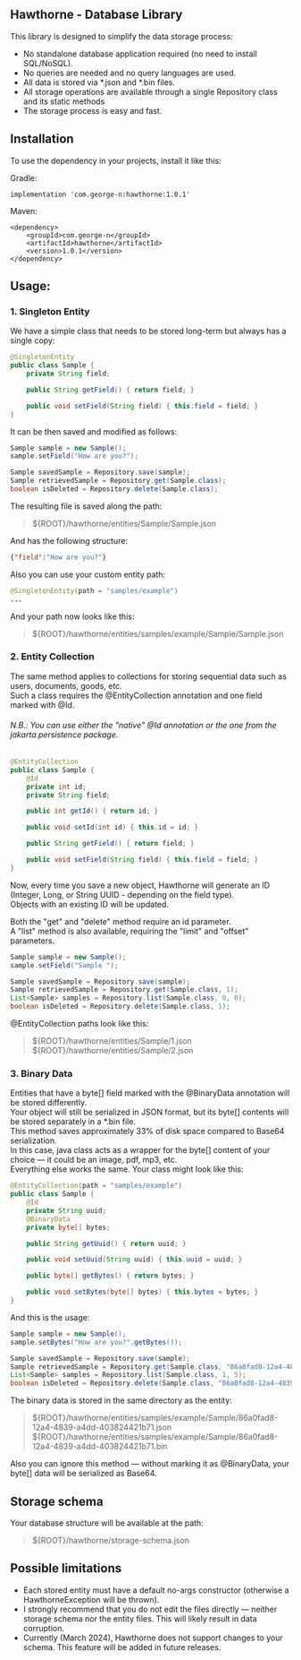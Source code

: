 ## Hawthorne - Database Library

This library is designed to simplify the data storage process:
- No standalone database application required (no need to install SQL/NoSQL).
- No queries are needed and no query languages are used.
- All data is stored via *.json and *.bin files.
- All storage operations are available through a single Repository class and its static methods  
- The storage process is easy and fast.

## Installation  

To use the dependency in your projects, install it like this:

Gradle:
```
implementation 'com.george-n:hawthorne:1.0.1'
```

Maven:
```
<dependency>
    <groupId>com.george-n</groupId>
    <artifactId>hawthorne</artifactId>
    <version>1.0.1</version>
</dependency>
```

## Usage:
### 1. Singleton Entity  

We have a simple class that needs to be stored long-term but always has a single copy:
```java
@SingletonEntity
public class Sample {
    private String field;

    public String getField() { return field; }

    public void setField(String field) { this.field = field; }
}
```

It can be then saved and modified as follows:

```java  
Sample sample = new Sample();
sample.setField("How are you?");

Sample savedSample = Repository.save(sample);
Sample retrievedSample = Repository.get(Sample.class);
boolean isDeleted = Repository.delete(Sample.class);
```

The resulting file is saved along the path:  
> ${ROOT}/hawthorne/entities/Sample/Sample.json  

And has the following structure:

```json  
{"field":"How are you?"}
```

Also you can use your custom entity path:  

```java  
@SingletonEntity(path = "samples/example")
...
```

And your path now looks like this:  
> ${ROOT}/hawthorne/entities/samples/example/Sample/Sample.json

### 2. Entity Collection  
The same method applies to collections for storing sequential data such as users, documents, goods, etc.  
Such a class requires the @EntityCollection annotation and one field marked with @Id.  
<h6>N.B.: You can use either the "native" @Id annotation or the one from the jakarta.persistence package.</h6>  

```java  
@EntityCollection
public class Sample {
    @Id
    private int id;
    private String field;

    public int getId() { return id; }

    public void setId(int id) { this.id = id; }

    public String getField() { return field; }

    public void setField(String field) { this.field = field; }
}
```

Now, every time you save a new object, Hawthorne will generate an ID (Integer, Long, or String UUID - depending on the field type).  
Objects with an existing ID will be updated.  

Both the "get" and "delete" method require an id parameter.  
A "list" method is also available, requiring the "limit" and "offset" parameters.

```java  
Sample sample = new Sample();
sample.setField("Sample ");

Sample savedSample = Repository.save(sample);
Sample retrievedSample = Repository.get(Sample.class, 1);
List<Sample> samples = Repository.list(Sample.class, 0, 0);
boolean isDeleted = Repository.delete(Sample.class, 1);
```

@EntityCollection paths look like this: 
> ${ROOT}/hawthorne/entities/Sample/1.json  
> ${ROOT}/hawthorne/entities/Sample/2.json  

### 3. Binary Data  

Entities that have a byte[] field marked with the @BinaryData annotation will be stored differently.  
Your object will still be serialized in JSON format, but its byte[] contents will be stored separately in a *.bin file.  
This method saves approximately 33% of disk space compared to Base64 serialization.  
In this case, java class acts as a wrapper for the byte[] content of your choice — it could be an image, pdf, mp3, etc.  
Everything else works the same. Your class might look like this:  

```java  
@EntityCollection(path = "samples/example")
public class Sample {
    @Id
    private String uuid;
    @BinaryData
    private byte[] bytes;

    public String getUuid() { return uuid; }

    public void setUuid(String uuid) { this.uuid = uuid; }

    public byte[] getBytes() { return bytes; }

    public void setBytes(byte[] bytes) { this.bytes = bytes; }
}
```

And this is the usage:  

```java
Sample sample = new Sample();
sample.setBytes("How are you?".getBytes());

Sample savedSample = Repository.save(sample);
Sample retrievedSample = Repository.get(Sample.class, "86a0fad8-12a4-4839-a4dd-403824421b71");
List<Sample> samples = Repository.list(Sample.class, 1, 5);
boolean isDeleted = Repository.delete(Sample.class, "86a0fad8-12a4-4839-a4dd-403824421b71");
```

The binary data is stored in the same directory as the entity:  
> ${ROOT}/hawthorne/entities/samples/example/Sample/86a0fad8-12a4-4839-a4dd-403824421b71.json  
> ${ROOT}/hawthorne/entities/samples/example/Sample/86a0fad8-12a4-4839-a4dd-403824421b71.bin  

Also you can ignore this method — without marking it as @BinaryData, your byte[] data will be serialized as Base64.  

## Storage schema  
Your database structure will be available at the path:  
> ${ROOT}/hawthorne/storage-schema.json

## Possible limitations

- Each stored entity must have a default no-args constructor (otherwise a HawthorneException will be thrown).  
- I strongly recommend that you do not edit the files directly — neither storage schema nor the entity files. This will likely result in data corruption.
- Currently (March 2024), Hawthorne does not support changes to your schema. This feature will be added in future releases.  